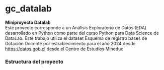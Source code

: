 # gc_datalab
**Miniproyecto Datalab**<br>
Este proyecto corresponde a un Análisis Exploratorio de Datos (EDA) desarrollado en Python como parte del curso Python para Data Science de DataLab. Este trabajo utiliza el dataset Esquema de registro bases de Dotación Docente por estrablecimiento para el año 2024 desde https://datos.gob.cl desde el Centro de Estudios Mineduc

### Estructura del proyecto

